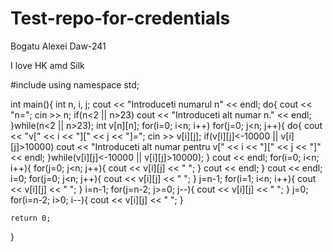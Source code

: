 # Test-repo-for-credentials
Bogatu Alexei Daw-241

I love HK amd Silk

#include <iostream>
using namespace std;

int main(){
    int n, i, j;
    cout << "Introduceti numarul n" << endl;
    do{
        cout << "n=";
        cin >> n;
        if(n<2 || n>23)  cout << "Introduceti alt numar n." << endl;
    }while(n<2 || n>23);
    int v[n][n]; 
    for(i=0; i<n; i++)
    for(j=0; j<n; j++){
        do{
            cout << "v[" << i << "][" << j << "]=";
            cin >> v[i][j];
            if(v[i][j]<-10000 || v[i][j]>10000) cout << "Introduceti alt numar pentru v[" << i << "][" << j << "]" << endl;
        }while(v[i][j]<-10000 || v[i][j]>10000);
    }
    cout << endl;
    for(i=0; i<n; i++){
        for(j=0; j<n; j++){
            cout << v[i][j] << " ";
        }
        cout << endl;
    }
    cout << endl;
    i=0;
    for(j=0; j<n; j++){
        cout << v[i][j] << " ";
    }
    j=n-1;
    for(i=1; i<n; i++){
        cout << v[i][j] << " ";
    }
    i=n-1;
    for(j=n-2; j>=0; j--){
        cout << v[i][j] << " ";
    }
    j=0;
    for(i=n-2; i>0; i--){
        cout << v[i][j] << " ";
    }
    
    return 0;
}
